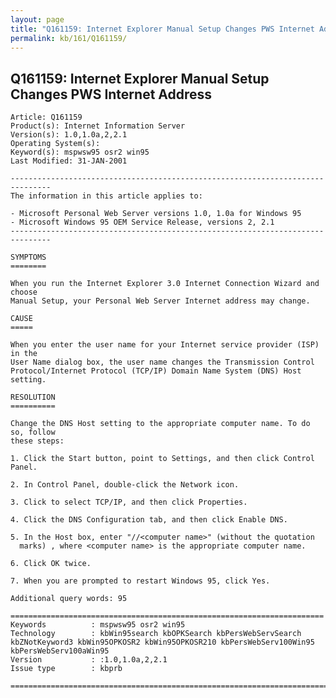 ```yaml
---
layout: page
title: "Q161159: Internet Explorer Manual Setup Changes PWS Internet Address"
permalink: kb/161/Q161159/
---
```


## Q161159: Internet Explorer Manual Setup Changes PWS Internet Address

	Article: Q161159
	Product(s): Internet Information Server
	Version(s): 1.0,1.0a,2,2.1
	Operating System(s): 
	Keyword(s): mspwsw95 osr2 win95
	Last Modified: 31-JAN-2001
	
	-------------------------------------------------------------------------------
	The information in this article applies to:
	
	- Microsoft Personal Web Server versions 1.0, 1.0a for Windows 95 
	- Microsoft Windows 95 OEM Service Release, versions 2, 2.1 
	-------------------------------------------------------------------------------
	
	SYMPTOMS
	========
	
	When you run the Internet Explorer 3.0 Internet Connection Wizard and choose
	Manual Setup, your Personal Web Server Internet address may change.
	
	CAUSE
	=====
	
	When you enter the user name for your Internet service provider (ISP) in the
	User Name dialog box, the user name changes the Transmission Control
	Protocol/Internet Protocol (TCP/IP) Domain Name System (DNS) Host setting.
	
	RESOLUTION
	==========
	
	Change the DNS Host setting to the appropriate computer name. To do so, follow
	these steps:
	
	1. Click the Start button, point to Settings, and then click Control Panel.
	
	2. In Control Panel, double-click the Network icon.
	
	3. Click to select TCP/IP, and then click Properties.
	
	4. Click the DNS Configuration tab, and then click Enable DNS.
	
	5. In the Host box, enter "//<computer name>" (without the quotation
	  marks) , where <computer name> is the appropriate computer name.
	
	6. Click OK twice.
	
	7. When you are prompted to restart Windows 95, click Yes.
	
	Additional query words: 95
	
	======================================================================
	Keywords          : mspwsw95 osr2 win95 
	Technology        : kbWin95search kbOPKSearch kbPersWebServSearch kbZNotKeyword3 kbWin95OPKOSR2 kbWin95OPKOSR210 kbPersWebServ100Win95 kbPersWebServ100aWin95
	Version           : :1.0,1.0a,2,2.1
	Issue type        : kbprb
	
	=============================================================================
	
